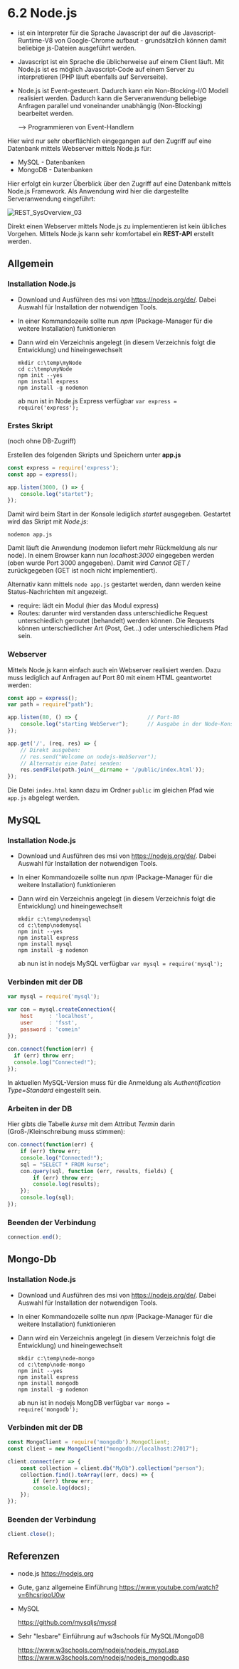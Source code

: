 # 6.2 Node.js

- ist ein Interpreter für die Sprache Javascript der auf die Javascript-Runtime-V8 von Google-Chrome aufbaut - grundsätzlich können damit beliebige js-Dateien ausgeführt werden.

- Javascript ist ein Sprache die üblicherweise auf einem Client läuft. Mit Node.js ist es möglich Javascript-Code auf einem Server zu interpretieren (PHP läuft ebenfalls auf Serverseite).

- Node.js ist Event-gesteuert. Dadurch kann ein Non-Blocking-I/O Modell realisiert werden. Dadurch kann die Serveranwendung beliebige Anfragen parallel und voneinander unabhängig (Non-Blocking) bearbeitet werden.

  --> Programmieren von Event-Handlern

Hier wird nur sehr oberflächlich eingegangen auf den Zugriff auf eine Datenbank mittels Webserver mittels Node.js für:

- MySQL - Datenbanken
- MongoDB - Datenbanken

Hier erfolgt ein kurzer Überblick über den Zugriff auf eine Datenbank mittels Node.js Framework. Als Anwendung wird hier die dargestellte Serveranwendung eingeführt:

![REST_SysOverview_03](bilder/Nodejs.png)

Direkt einen Webserver mittels Node.js zu implementieren ist kein übliches Vorgehen. Mittels Node.js kann sehr komfortabel ein **REST-API** erstellt werden.

## Allgemein

### Installation Node.js

- Download und Ausführen des msi von https://nodejs.org/de/. Dabei Auswahl für Installation der notwendigen Tools.

- In einer Kommandozeile sollte nun *npm* (Package-Manager für die weitere Installation) funktionieren

- Dann wird ein Verzeichnis angelegt (in diesem Verzeichnis folgt die Entwicklung) und hineingewechselt

  ```
  mkdir c:\temp\myNode
  cd c:\temp\myNode
  npm init --yes
  npm install express
  npm install -g nodemon
  ```

  ab nun ist in Node.js Express verfügbar `var express = require('express');`

### Erstes Skript

(noch ohne DB-Zugriff)

Erstellen des folgenden Skripts und Speichern unter **app.js**

```javascript
const express = require('express');
const app = express();

app.listen(3000, () => {
    console.log("startet");
});
```

Damit wird beim Start in der Konsole lediglich *startet* ausgegeben. Gestartet wird das Skript mit *Node.js*: 

```
nodemon app.js
```

Damit läuft die Anwendung (nodemon liefert mehr Rückmeldung als nur node). In einem Browser kann nun *localhost:3000* eingegeben werden (oben wurde Port 3000 angegeben). Damit wird *Cannot GET /* zurückgegeben (GET ist noch nicht implementiert).

Alternativ kann mittels `node app.js` gestartet werden, dann werden keine Status-Nachrichten mit angezeigt.

- require: lädt ein Modul (hier das Modul express)
- Routes: darunter wird verstanden dass unterschiedliche Request unterschiedlich geroutet (behandelt) werden können. Die Requests können unterschiedlicher Art (Post, Get...) oder unterschiedlichem Pfad sein.

### Webserver

Mittels Node.js kann einfach auch ein Webserver realisiert werden. Dazu muss lediglich auf Anfragen auf Port 80 mit einem HTML geantwortet werden:

```javascript
const app = express();
var path = require("path");

app.listen(80, () => {                      // Port-80
    console.log("starting WebServer");      // Ausgabe in der Node-Konsole
});

app.get('/', (req, res) => {
    // Direkt ausgeben:
	// res.send("Welcome on nodejs-WebServer");
    // Alternativ eine Datei senden:
    res.sendFile(path.join(__dirname + '/public/index.html'));
});
```

Die Datei `index.html`  kann dazu im Ordner `public` im gleichen Pfad wie `app.js` abgelegt werden.

## MySQL

### Installation Node.js

- Download und Ausführen des msi von https://nodejs.org/de/. Dabei Auswahl für Installation der notwendigen Tools.

- In einer Kommandozeile sollte nun *npm* (Package-Manager für die weitere Installation) funktionieren

- Dann wird ein Verzeichnis angelegt (in diesem Verzeichnis folgt die Entwicklung) und hineingewechselt

  ```
  mkdir c:\temp\nodemysql
  cd c:\temp\nodemysql
  npm init --yes
  npm install express
  npm install mysql
  npm install -g nodemon
  ```

  ab nun ist in nodejs MySQL verfügbar `var mysql = require('mysql');`

### Verbinden mit der DB

```javascript
var mysql = require('mysql');

var con = mysql.createConnection({
    host     : 'localhost',
    user     : 'fsst',
    password : 'comein'
});
  
con.connect(function(err) {
  if (err) throw err;
  console.log("Connected!");
});
```

In aktuellen MySQL-Version muss für die Anmeldung als *Authentification Type=Standard* eingestellt sein.

### Arbeiten in der DB

Hier gibts die Tabelle *kurse* mit dem Attribut *Termin* darin (Groß-/Kleinschreibung muss stimmen):

```javascript
con.connect(function(err) {
    if (err) throw err;
    console.log("Connected!");
    sql = "SELECT * FROM kurse";
    con.query(sql, function (err, results, fields) {
        if (err) throw err;
        console.log(results);
    });
    console.log(sql);
});
```

### Beenden der Verbindung

```javascript
connection.end();
```

## Mongo-Db

### Installation Node.js

- Download und Ausführen des msi von https://nodejs.org/de/. Dabei Auswahl für Installation der notwendigen Tools.

- In einer Kommandozeile sollte nun *npm* (Package-Manager für die weitere Installation) funktionieren

- Dann wird ein Verzeichnis angelegt (in diesem Verzeichnis folgt die Entwicklung) und hineingewechselt

  ```
  mkdir c:\temp\node-mongo
  cd c:\temp\node-mongo
  npm init --yes
  npm install express
  npm install mongodb
  npm install -g nodemon
  ```

  ab nun ist in nodejs MongDB verfügbar `var mongo = require('mongodb');`

### Verbinden mit der DB

```javascript
const MongoClient = require('mongodb').MongoClient;
const client = new MongoClient("mongodb://localhost:27017");

client.connect(err => {
	const collection = client.db("MyDb").collection("person");
	collection.find().toArray((err, docs) => {
		if (err) throw err;
		console.log(docs);
	});
});
```

### Beenden der Verbindung

```javascript
client.close();
```

## Referenzen

- node.js
  https://nodejs.org
- Gute, ganz allgemeine Einführung
  https://www.youtube.com/watch?v=6hcsrjooU0w

- MySQL

  https://github.com/mysqljs/mysql

- Sehr "lesbare" Einführung auf w3schools für MySQL/MongoDB

  https://www.w3schools.com/nodejs/nodejs_mysql.asp
  https://www.w3schools.com/nodejs/nodejs_mongodb.asp